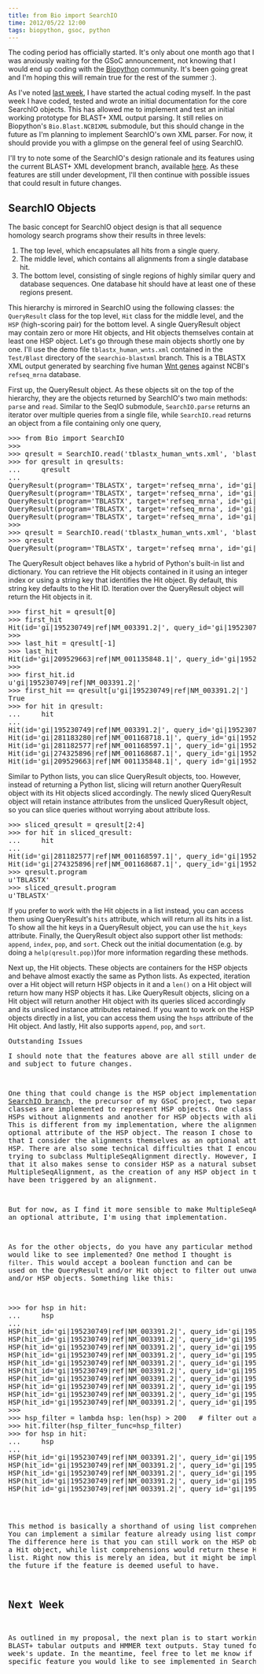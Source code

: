 ```yaml
---
title: from Bio import SearchIO
time: 2012/05/22 12:00
tags: biopython, gsoc, python
---
```


The coding period has officially started. It's only about one month ago that I was anxiously waiting for the GSoC announcement, not knowing that I would end up coding with the [Biopython](http://biopython.org/) community. It's been going great and I'm hoping this will remain true for the rest of the summer :).

As I've noted [last week](/blog/2012/05/the-final-preparations/), I have started the actual coding myself. In the past week I have coded, tested and wrote an initial documentation for the core SearchIO objects. This has allowed me to implement and test an initial working prototype for BLAST+ XML output parsing. It still relies on Biopython's `Bio.Blast.NCBIXML` submodule, but this should change in the future as I'm planning to implement SearchIO's own XML parser. For now, it should provide you with a glimpse on the general feel of using SearchIO.

I'll try to note some of the SearchIO's design rationale and its features using the current BLAST+ XML development branch, available [here](https://github.com/bow/biopython/tree/searchio-blastxml). As these features are still under development, I'll then continue with possible issues that could result in future changes.


SearchIO Objects
----------------

The basic concept for SearchIO object design is that all sequence homology search programs show their results in three levels:

1. The top level, which encapsulates all hits from a single query.
2. The middle level, which contains all alignments from a single database hit.
3. The bottom level, consisting of single regions of highly similar query and database sequences. One database hit should have at least one of these regions present.

This hierarchy is mirrored in SearchIO using the following classes: the `QueryResult` class for the top level, `Hit` class for the middle level, and the `HSP` (high-scoring pair) for the bottom level. A single QueryResult object may contain zero or more Hit objects, and Hit objects themselves contain at least one HSP object.  Let's go through these main objects shortly one by one. I'll use the demo file `tblastx_human_wnts.xml` contained in the `Test/Blast` directory of the `searchio-blastxml` branch. This is a TBLASTX XML output generated by searching five human [Wnt genes](http://en.wikipedia.org/wiki/Wnt_signaling_pathway#Wnt_signaling_proteins) against NCBI's `refseq_mrna` database.

First up, the QueryResult object. As these objects sit on the top of the hierarchy, they are the objects returned by SearchIO's two main methods: `parse` and `read`. Similar to the SeqIO submodule, `SearchIO.parse` returns an iterator over multiple queries from a single file, while `SearchIO.read` returns an object from a file containing only one query,

<pre lang="python">
>>> from Bio import SearchIO
>>>
>>> qresult = SearchIO.read('tblastx_human_wnts.xml', 'blast-xml')
>>> for qresult in qresults:
...     qresult
...
QueryResult(program='TBLASTX', target='refseq_mrna', id='gi|195230749:301-1383', 5 hits)
QueryResult(program='TBLASTX', target='refseq_mrna', id='gi|325053704:108-1166', 5 hits)
QueryResult(program='TBLASTX', target='refseq_mrna', id='gi|156630997:105-1160', 5 hits)
QueryResult(program='TBLASTX', target='refseq_mrna', id='gi|371502086:108-1205', 5 hits)
QueryResult(program='TBLASTX', target='refseq_mrna', id='gi|53729353:216-1313', 5 hits)
>>>
>>> qresult = SearchIO.read('tblastx_human_wnts.xml', 'blast-xml')
>>> qresult
QueryResult(program='TBLASTX', target='refseq_mrna', id='gi|195230749:301-1383', 5 hits)
</pre>

The QueryResult object behaves like a hybrid of Python's built-in list and dictionary. You can retrieve the Hit objects contained in it using an integer index or using a string key that identifies the Hit object. By default, this string key defaults to the Hit ID. Iteration over the QueryResult object will return the Hit objects in it.

<pre lang="python">
>>> first_hit = qresult[0]
>>> first_hit
Hit(id='gi|195230749|ref|NM_003391.2|', query_id='gi|195230749:301-1383', 10 alignments)
>>>
>>> last_hit = qresult[-1]
>>> last_hit
Hit(id='gi|209529663|ref|NM_001135848.1|', query_id='gi|195230749:301-1383', 10 alignments)
>>>
>>> first_hit.id
u'gi|195230749|ref|NM_003391.2|'
>>> first_hit == qresult[u'gi|195230749|ref|NM_003391.2|']
True
>>> for hit in qresult:
...     hit
...
Hit(id='gi|195230749|ref|NM_003391.2|', query_id='gi|195230749:301-1383', 10 alignments)
Hit(id='gi|281183280|ref|NM_001168718.1|', query_id='gi|195230749:301-1383', 10 alignments)
Hit(id='gi|281182577|ref|NM_001168597.1|', query_id='gi|195230749:301-1383', 10 alignments)
Hit(id='gi|274325896|ref|NM_001168687.1|', query_id='gi|195230749:301-1383', 10 alignments)
Hit(id='gi|209529663|ref|NM_001135848.1|', query_id='gi|195230749:301-1383', 10 alignments)
</pre>

Similar to Python lists, you can slice QueryResult objects, too. However, instead of returning a Python list, slicing will return another QueryResult object with its Hit objects sliced accordingly. The newly sliced QueryResult object will retain instance attributes from the unsliced QueryResult object, so you can slice queries without worrying about attribute loss.

<pre>
>>> sliced_qresult = qresult[2:4]
>>> for hit in sliced_qresult:
...     hit
...
Hit(id='gi|281182577|ref|NM_001168597.1|', query_id='gi|195230749:301-1383', 10 alignments)
Hit(id='gi|274325896|ref|NM_001168687.1|', query_id='gi|195230749:301-1383', 10 alignments)
>>> qresult.program
u'TBLASTX'
>>> sliced_qresult.program
u'TBLASTX'
</pre>

If you prefer to work with the Hit objects in a list instead, you can access them using QueryResult's `hits` attribute, which will return all its hits in a list. To show all the hit keys in a QueryResult object, you can use the `hit_keys` attribute. Finally, the QueryResult object also support other list methods: `append`, `index`, `pop`, and `sort`. Check out the initial documentation (e.g. by doing a `help(qresult.pop)`)for more information regarding these methods.

Next up, the Hit objects. These objects are containers for the HSP objects and behave almost exactly the same as Python lists. As expected, iteration over a Hit object will return HSP objects in it and a `len()` on a Hit object will return how many HSP objects it has. Like QueryResult objects, slicing on a Hit object will return another Hit object with its queries sliced accordingly and its unsliced instance attributes retained. If you want to work on the HSP objects directly in a list, you can access them using the `hsps` attribute of the Hit object. And lastly, Hit also supports `append`, `pop`, and `sort`.

<pre lang="python>
>>> hit = qresult[0]
>>> hit
Hit(id='gi|195230749|ref|NM_003391.2|', query_id='gi|195230749:301-1383', 10 alignments)
>>>
>>> len(hit)
10
>>> for hsp in hit:
...     hsp
...
HSP(hit_id='gi|195230749|ref|NM_003391.2|', query_id='gi|195230749:301-1383', evalue=0.0, 340-column alignment)
HSP(hit_id='gi|195230749|ref|NM_003391.2|', query_id='gi|195230749:301-1383', evalue=0.0, 253-column alignment)
HSP(hit_id='gi|195230749|ref|NM_003391.2|', query_id='gi|195230749:301-1383', evalue=0.0, 69-column alignment)
HSP(hit_id='gi|195230749|ref|NM_003391.2|', query_id='gi|195230749:301-1383', evalue=0.0, 361-column alignment)
HSP(hit_id='gi|195230749|ref|NM_003391.2|', query_id='gi|195230749:301-1383', evalue=0.0, 178-column alignment)
HSP(hit_id='gi|195230749|ref|NM_003391.2|', query_id='gi|195230749:301-1383', evalue=0.0, 161-column alignment)
HSP(hit_id='gi|195230749|ref|NM_003391.2|', query_id='gi|195230749:301-1383', evalue=0.0, 237-column alignment)
HSP(hit_id='gi|195230749|ref|NM_003391.2|', query_id='gi|195230749:301-1383', evalue=0.0, 106-column alignment)
HSP(hit_id='gi|195230749|ref|NM_003391.2|', query_id='gi|195230749:301-1383', evalue=0.0, 288-column alignment)
HSP(hit_id='gi|195230749|ref|NM_003391.2|', query_id='gi|195230749:301-1383', evalue=0.0, 28-column alignment)
>>>
>>> sliced_hit = hit[:3]
>>> len(sliced_hit)
3
>>> hit.id == sliced_hit.id
True
</pre>

The final object, HSP, acts as a container for highly-similar regions of the query and database sequence. It stores this alignment using Biopython's `Bio.Align` MultipleSeqAlignment object; in an instance attribute `alignment`. It also stores the query and database sequences in two attributes: `query` and `hit`, respectively, using Biopython's `SeqRecord` object. These allow you to manipulate the sequences and alignments just like when you are using `Bio.SeqIO` or `Bio.AlignIO`. The HSP object itself does not support as many custom methods as its parents (the QueryResult and Hit objects). It does support slicing, which will return another HSP object with its alignment sliced, and doing a `len()` on an HSP object will return the how many columns are present in the alignment.


Note that the features above are only available if the parsed search output file has alignments in it. Some formats, such as BLAT's PSL format or the standard BLAST+ tabular format, do not output any alignments. In that case, the `alignment`, `query`, and `hit` attributes of an HSP object will all return `None`.


Outstanding Issues
------------------

I should note that the features above are all still under development and subject to future changes.

One thing that could change is the HSP object implementation. In [Peter](http://twitter.com/pjacock)'s [initial SearchIO branch](http://github.com/peterjc/biopython/blob/search-io-test/Bio/SearchIO/_objects.py), the precursor of my GSoC project, two separate classes are implemented to represent HSP objects. One class is used for HSPs without alignments and another for HSP objects with alignments. This is different from my implementation, where the alignment is an optional attribute of the HSP object. The reason I chose to do so was that I consider the alignments themselves as an optional attribute of a HSP. There are also some technical difficulties that I encounter when trying to subclass MultipleSeqAlignment directly. However, I do agree that it also makes sense to consider HSP as a natural subset of MultipleSeqAlignment, as the creation of any HSP object in theory should have been triggered by an alignment.

But for now, as I find it more sensible to make MultipleSeqAlignment an optional attribute, I'm using that implementation.

As for the other objects, do you have any particular method that you would like to see implemented? One method I thought is `filter`. This would accept a boolean function and can be used on the QueryResult and/or Hit object to filter out unwanted Hit and/or HSP objects. Something like this:

<pre lang="python">
>>> for hsp in hit:
...     hsp
...
HSP(hit_id='gi|195230749|ref|NM_003391.2|', query_id='gi|195230749:301-1383', evalue=0.0, 340-column alignment)
HSP(hit_id='gi|195230749|ref|NM_003391.2|', query_id='gi|195230749:301-1383', evalue=0.0, 253-column alignment)
HSP(hit_id='gi|195230749|ref|NM_003391.2|', query_id='gi|195230749:301-1383', evalue=0.0, 69-column alignment)
HSP(hit_id='gi|195230749|ref|NM_003391.2|', query_id='gi|195230749:301-1383', evalue=0.0, 361-column alignment)
HSP(hit_id='gi|195230749|ref|NM_003391.2|', query_id='gi|195230749:301-1383', evalue=0.0, 178-column alignment)
HSP(hit_id='gi|195230749|ref|NM_003391.2|', query_id='gi|195230749:301-1383', evalue=0.0, 161-column alignment)
HSP(hit_id='gi|195230749|ref|NM_003391.2|', query_id='gi|195230749:301-1383', evalue=0.0, 237-column alignment)
HSP(hit_id='gi|195230749|ref|NM_003391.2|', query_id='gi|195230749:301-1383', evalue=0.0, 106-column alignment)
HSP(hit_id='gi|195230749|ref|NM_003391.2|', query_id='gi|195230749:301-1383', evalue=0.0, 288-column alignment)
HSP(hit_id='gi|195230749|ref|NM_003391.2|', query_id='gi|195230749:301-1383', evalue=0.0, 28-column alignment)
>>>
>>> hsp_filter = lambda hsp: len(hsp) > 200   # filter out all HSP objects with length 200 or less
>>> hit.filter(hsp_filter_func=hsp_filter)
>>> for hsp in hit:
...     hsp
...
HSP(hit_id='gi|195230749|ref|NM_003391.2|', query_id='gi|195230749:301-1383', evalue=0.0, 340-column alignment)
HSP(hit_id='gi|195230749|ref|NM_003391.2|', query_id='gi|195230749:301-1383', evalue=0.0, 253-column alignment)
HSP(hit_id='gi|195230749|ref|NM_003391.2|', query_id='gi|195230749:301-1383', evalue=0.0, 361-column alignment)
HSP(hit_id='gi|195230749|ref|NM_003391.2|', query_id='gi|195230749:301-1383', evalue=0.0, 237-column alignment)
HSP(hit_id='gi|195230749|ref|NM_003391.2|', query_id='gi|195230749:301-1383', evalue=0.0, 288-column alignment)
</pre>

This method is basically a shorthand of using list comprehensions. You can implement a similar feature already using list comprehensions. The difference here is that you can still work on the HSP objects inside a Hit object, while list comprehensions would return these HSPs in a list. Right now this is merely an idea, but it might be implemented in the future if the feature is deemed useful to have.


Next Week
---------

As outlined in my proposal, the next plan is to start working on BLAST+ tabular outputs and HMMER text outputs. Stay tuned for next week's update. In the meantime, feel free to let me know if you have any specific feature you would like to see implemented in SearchIO.
